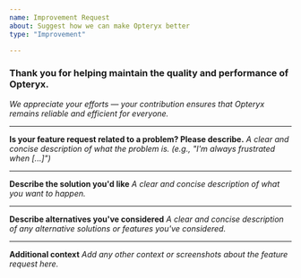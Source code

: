 ```yaml
---
name: Improvement Request
about: Suggest how we can make Opteryx better
type: "Improvement"

---
```


### Thank you for helping maintain the quality and performance of Opteryx.
_We appreciate your efforts — your contribution ensures that Opteryx remains reliable and efficient for everyone._

---

**Is your feature request related to a problem? Please describe.** _A clear and concise description of what the problem is. (e.g., "I'm always frustrated when [...]")_

---

**Describe the solution you'd like** _A clear and concise description of what you want to happen._

---

**Describe alternatives you've considered** _A clear and concise description of any alternative solutions or features you've considered._

---

**Additional context** _Add any other context or screenshots about the feature request here._
